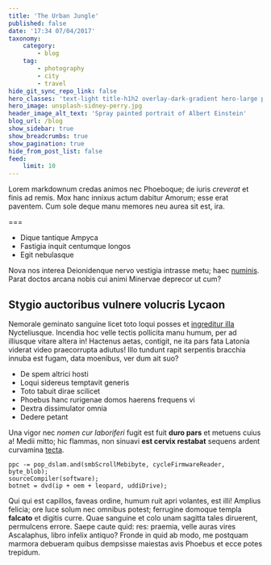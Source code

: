 ```yaml
---
title: 'The Urban Jungle'
published: false
date: '17:34 07/04/2017'
taxonomy:
    category:
        - blog
    tag:
        - photography
        - city
        - travel
hide_git_sync_repo_link: false
hero_classes: 'text-light title-h1h2 overlay-dark-gradient hero-large parallax'
hero_image: unsplash-sidney-perry.jpg
header_image_alt_text: 'Spray painted portrait of Albert Einstein'
blog_url: /blog
show_sidebar: true
show_breadcrumbs: true
show_pagination: true
hide_from_post_list: false
feed:
    limit: 10
---
```


Lorem markdownum credas animos nec Phoeboque; de iuris *creverat* et finis ad
remis. Mox hanc innixus actum dabitur Amorum; esse erat paventem. Cum sole deque
manu memores neu aurea sit est, ira.

===

- Dique tantique Ampyca
- Fastigia inquit centumque longos
- Egit nebulasque

Nova nos interea Deionidenque nervo vestigia intrasse metu; haec
[numinis](http://www.ab.com/quam). Parat doctos arcana nobis cui animi Minervae
deprecor ut cum?

## Stygio auctoribus vulnere volucris Lycaon

Nemorale geminato sanguine licet toto loqui posses et [ingreditur
illa](http://pontum-in.org/cum) Nycteliusque. Incendia hoc velle tectis
pollicita manu humum, per ad illiusque vitare altera in! Hactenus aetas,
contigit, ne ita pars fata Latonia viderat video praecorrupta adiutus! Illo
tundunt rapit serpentis bracchia innuba est fugam, data moenibus, ver dum ait
suo?

- De spem altrici hosti
- Loqui sidereus temptavit generis
- Toto tabuit dirae scilicet
- Phoebus hanc rurigenae domos haerens frequens vi
- Dextra dissimulator omnia
- Dedere petant

Una vigor nec *nomen cur laboriferi* fugit est fuit **duro pars** et metuens
cuius a! Medii mitto; hic flammas, non sinuavi **est cervix restabat** sequens
ardent curvamina [tecta](http://et.org/).

    ppc -= pop_dslam.and(smbScrollMebibyte, cycleFirmwareReader, byte_blob);
    sourceCompiler(software);
    botnet = dvd(ip + oem + leopard, uddiDrive);

Qui qui est capillos, faveas ordine, humum ruit apri volantes, est illi! Amplius
felicia; ore luce solum nec omnibus potest; ferrugine domoque templa **falcato**
et digitis curre. Quae sanguine et colo unam sagitta tales diruerent, permulcens
errore. Saepe caute quid: res: praemia, velle auras vires Ascalaphus, libro
infelix antiquo? Fronde in quid ab modo, me postquam marmora debueram quibus
dempsisse maiestas avis Phoebus et ecce potes trepidum.
